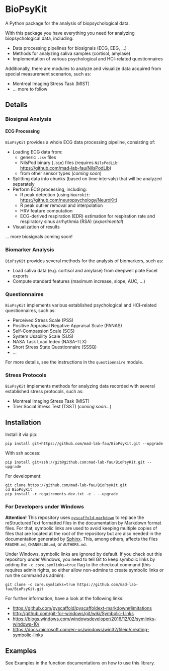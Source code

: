 # BioPsyKit

A Python package for the analysis of biopsychological data.

With this package you have everything you need for analyzing biopsychological data, including:
* Data processing pipelines for biosignals (ECG, EEG, ...)
* Methods for analyzing saliva samples (cortisol, amylase)
* Implementation of various psychological and HCI-related questionnaires

 
Additionally, there are modules to analyze and visualize data acquired from special measurement scenarios, such as:
* Montreal Imaging Stress Task (MIST)
* ... more to follow

## Details

### Biosignal Analysis
#### ECG Processing
`BioPsyKit` provides a whole ECG data processing pipeline, consisting of:
* Loading ECG data from:
    * generic `.csv` files
    * NilsPod binary (`.bin`) files (requires `NilsPodLib`: https://github.com/mad-lab-fau/NilsPodLib)
    * from other sensor types (_coming soon_)
* Splitting data into chunks (based on time intervals) that will be analyzed separately
* Perform ECG processing, including:
    * R peak detection (using `Neurokit`: https://github.com/neuropsychology/NeuroKit)
    * R peak outlier removal and interpolation
    * HRV feature computation
    * ECG-derived respiration (EDR) estimation for respiration rate and respiratory sinus arrhythmia (RSA) (_experimental_)
* Visualization of results

... more biosignals coming soon!

### Biomarker Analysis
`BioPsyKit` provides several methods for the analysis of biomarkers, such as:
* Load saliva data (e.g. cortisol and amylase) from deepwell plate Excel exports
* Compute standard features (maximum increase, slope, AUC, ...)

### Questionnaires
`BioPsyKit` implements various established psychological and HCI-related questionnaires, such as:
* Perceived Stress Scale (PSS)
* Positive Appraisal Negative Appraisal Scale (PANAS)
* Self-Compassion Scale (SCS)
* System Usability Scale (SUS)
* NASA Task Load Index (NASA-TLX)
* Short Stress State Questionnaire (SSSQ)
* ...

For more details, see the instructions in the `questionnaire` module.

### Stress Protocols
`BioPsyKit` implements methods for analyzing data recorded with several established stress protocols, such as:
* Montreal Imaging Stress Task (MIST)
* Trier Social Stress Test (TSST) (_coming soon..._) 



## Installation
Install it via pip:

```
pip install git+https://github.com/mad-lab-fau/BioPsyKit.git --upgrade
```

With ssh access:

```
pip install git+ssh://git@github.com:mad-lab-fau/BioPsyKit.git --upgrade
```

For development:

```
git clone https://github.com/mad-lab-fau/BioPsyKit.git
cd BioPsyKit
pip install -r requirements-dev.txt -e . --upgrade
```

### For Developers under Windows
**Attention!** This repository uses [``pyscaffold-markdown``](https://github.com/pyscaffold/pyscaffoldext-markdown) to 
replace the reStructuredText formatted files in the documentation by Markdown format files. For that, symbolic links 
are used to avoid keeping multiple copies of files that are located at the root of the repository but are also needed 
in the documentation generated by [Sphinx](https://www.sphinx-doc.org/). This, among others, affects the files 
``README.md``, ``CHANGELOG.md``, or ``AUTHORS.md``.

Under Windows, symbolic links are ignored by default. If you check out this repository under Windows, you need to tell 
Git to keep symbolic links by adding the ``-c core.symlinks=true`` flag to the checkout command (this requires admin 
rights, so either allow non-admins to create symbolic links or run the command as admin):
```
git clone -c core.symlinks=true https://github.com/mad-lab-fau/BioPsyKit.git
```

For further information, have a look at the following links:
* https://github.com/pyscaffold/pyscaffoldext-markdown#limitations
* http://github.com/git-for-windows/git/wiki/Symbolic-Links
* https://blogs.windows.com/windowsdeveloper/2016/12/02/symlinks-windows-10/
* https://docs.microsoft.com/en-us/windows/win32/fileio/creating-symbolic-links



## Examples
See Examples in the function documentations on how to use this library.
